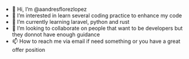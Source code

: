 - 👋 Hi, I’m @aandresflorezlopez
- 👀 I’m interested in learn several coding practice to enhance my code
- 🌱 I’m currently learning laravel, python and rust
- 💞️ I’m looking to collaborate on people that want to be developers but they donnot have enough guidance
- 📫 How to reach me via email if need something or you have a great offer position 

<!---
aandresflorezlopez/aandresflorezlopez is a ✨ special ✨ repository because its `README.md` (this file) appears on your GitHub profile.
You can click the Preview link to take a look at your changes.
--->

